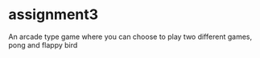 # assignment3
An arcade type game where you can choose to play two different games, pong and flappy bird
 
